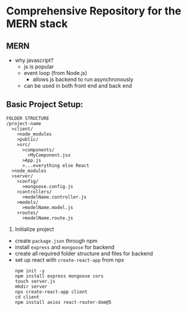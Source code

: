 # Comprehensive Repository for the MERN stack
## MERN
- why javascript?
  - js is popular
  - event loop (from Node.js)
    - allows js backend to run asynchronously
  - can be used in both front end and back end


## Basic Project Setup:
```
FOLDER STRUCTURE
/project-name
  >client/
    >node_modules
    >public/
    >src/
      >components/
        >MyComponent.jsx
      >App.js
      >...everything else React
  >node_modules
  >server/
    >config/
      >mongoose.config.js
    >controllers/
      >modelName.controller.js
    >models/
      >modelName.model.js
    >routes/
      >modelName.route.js
```
1. Initialize project
  - create `package.json` through npm
  - install `express` and `mongoose` for backend
  - create all required folder structure and files for backend
  - set up react with `create-react-app` from npx
    ```
    npm init -y
    npm install express mongoose cors
    touch server.js
    mkdir server
    npx create-react-app client 
    cd client
    npm install axios react-router-dom@5
    ```
